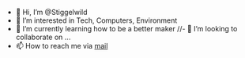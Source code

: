 - 👋 Hi, I’m @Stiggelwild
- 👀 I’m interested in Tech, Computers, Environment
- 🌱 I’m currently learning how to be a better maker
//- 💞️ I’m looking to collaborate on ...
- 📫 How to reach me via [mail](mailto:stiggelwild@gmail.com)

<!---
Stiggelwild/Stiggelwild is a ✨ special ✨ repository because its `README.md` (this file) appears on your GitHub profile.
You can click the Preview link to take a look at your changes.
--->
